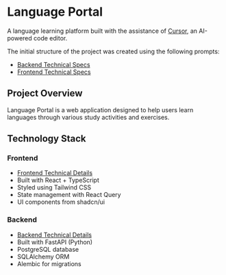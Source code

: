 # Language Portal

A language learning platform built with the assistance of [Cursor](https://cursor.sh), an AI-powered code editor.

The initial structure of the project was created using the following prompts:
- [Backend Technical Specs](Backend-Technical-Specs.md)
- [Frontend Technical Specs](Frontend-Technical-Specs.md)

## Project Overview

Language Portal is a web application designed to help users learn languages through various study activities and exercises.

## Technology Stack

### Frontend
- [Frontend Technical Details](frontend/README.md)
- Built with React + TypeScript
- Styled using Tailwind CSS
- State management with React Query
- UI components from shadcn/ui

### Backend
- [Backend Technical Details](backend_python/README.md)
- Built with FastAPI (Python)
- PostgreSQL database
- SQLAlchemy ORM
- Alembic for migrations
